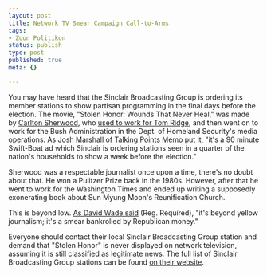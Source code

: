 ```yaml
--- 
layout: post
title: Network TV Smear Campaign Call-to-Arms
tags: 
- Zoon Politikon
status: publish
type: post
published: true
meta: {}

---
```

You may have heard that the Sinclair Broadcasting Group is ordering its member stations to show partisan programming in the final days before the election. The movie, "Stolen Honor: Wounds That Never Heal," was made by <a href="http://www.disinfopedia.org/wiki.phtml?title=Carlton_Sherwood">Carlton Sherwood</a>, who <a href="http://kirghizlight.blogspot.com/2004_10_01_kirghizlight_archive.html#109734606451996228">used to work for Tom Ridge</a>, and then went on to work for the Bush Administration in the Dept. of Homeland Security's media operations. As <a href="http://www.talkingpointsmemo.com/archives/week_2004_10_03.php#003630">Josh Marshall of Talking Points Memo</a> put it, "it's a 90 minute Swift-Boat ad which Sinclair is ordering stations seen in a quarter of the nation's households to show a week before the election."

  Sherwood was a respectable journalist once upon a time, there's no doubt about that. He won a Pulitzer Prize back in the 1980s. However, after that he went to work for the Washington Times and ended up writing a supposedly exonerating book about Sun Myung Moon's Reunification Church.

  This is beyond low. <a href="http://www.latimes.com/business/la-na-sinclair9oct09,1,4817545.story?coll=la-home-headlines">As David Wade said</a> (Reg. Required), "it's beyond yellow journalism; it's a smear bankrolled by Republican money."

  Everyone should contact their local Sinclair Broadcasting Group station and demand that "Stolen Honor" is never displayed on network television, assuming it is still classified as legitimate news. The full list of Sinclair Broadcasting Group stations can be found <a href="http://www.sbgi.net/business/markets/all.shtml">on their website</a>.
